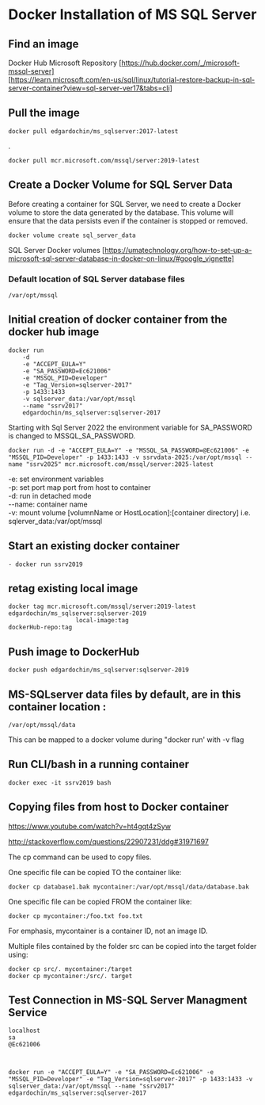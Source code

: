 #  Docker Installation of MS SQL Server     
## Find an image
  Docker Hub Microsoft Repository  [https://hub.docker.com/_/microsoft-mssql-server]  
    [https://learn.microsoft.com/en-us/sql/linux/tutorial-restore-backup-in-sql-server-container?view=sql-server-ver17&tabs=cli]

## Pull the image
    docker pull edgardochin/ms_sqlserver:2017-latest   
.

    docker pull mcr.microsoft.com/mssql/server:2019-latest   

## Create a Docker Volume for SQL Server Data
Before creating a container for SQL Server, we need to create a Docker volume to store the data generated by the database. This volume will ensure that the data persists even if the container is stopped or removed.  

    docker volume create sql_server_data  

SQL Server Docker volumes [https://umatechnology.org/how-to-set-up-a-microsoft-sql-server-database-in-docker-on-linux/#google_vignette]  
### Default location of SQL Server database files  
    /var/opt/mssql 
## Initial creation of docker container from the docker hub image
    docker run 
        -d
        -e "ACCEPT_EULA=Y" 
        -e "SA_PASSWORD=Ec621006" 
        -e "MSSQL_PID=Developer" 
        -e "Tag_Version=sqlserver-2017" 
        -p 1433:1433 
        -v sqlserver_data:/var/opt/mssql
        --name "ssrv2017" 
        edgardochin/ms_sqlserver:sqlserver-2017

Starting with Sql Server 2022 the environment variable for SA_PASSWORD is changed to MSSQL_SA_PASSWORD.   

    docker run -d -e "ACCEPT_EULA=Y" -e "MSSQL_SA_PASSWORD=@Ec621006" -e "MSSQL_PID=Developer" -p 1433:1433 -v ssrvdata-2025:/var/opt/mssql --name "ssrv2025" mcr.microsoft.com/mssql/server:2025-latest 
-e: set environment variables  
-p: set port  map port from host to container  
-d: run in detached mode  
--name:  container name  
-v: mount volume  [volumnName or HostLocation]:[container directory] i.e. sqlerver_data:/var/opt/mssql

## Start an existing docker container
    - docker run ssrv2019
## retag existing local image
    docker tag mcr.microsoft.com/mssql/server:2019-latest edgardochin/ms_sqlserver:sqlserver-2019
                       local-image:tag                            dockerHub-repo:tag    
## Push image to DockerHub
    docker push edgardochin/ms_sqlserver:sqlserver-2019

## MS-SQLserver data files by default, are in this container location :
    /var/opt/mssql/data  
This can be mapped to a docker volume during "docker run' with -v flag
## Run CLI/bash in a running container 
    docker exec -it ssrv2019 bash  
## Copying files from host to Docker container  
https://www.youtube.com/watch?v=ht4gqt4zSyw

http://stackoverflow.com/questions/22907231/ddg#31971697

The cp command can be used to copy files.  
  
One specific file can be copied TO the container like:  
  
    docker cp database1.bak mycontainer:/var/opt/mssql/data/database.bak
  
One specific file can be copied FROM the container like:  
  
    docker cp mycontainer:/foo.txt foo.txt  

For emphasis, mycontainer is a container ID, not an image ID.

Multiple files contained by the folder src can be copied into the target folder using:

    docker cp src/. mycontainer:/target
    docker cp mycontainer:/src/. target    

## Test Connection in MS-SQL Server Managment Service
    localhost
    sa
    @Ec621006



    docker run -e "ACCEPT_EULA=Y" -e "SA_PASSWORD=Ec621006" -e "MSSQL_PID=Developer" -e "Tag_Version=sqlserver-2017" -p 1433:1433 -v sqlserver_data:/var/opt/mssql --name "ssrv2017" edgardochin/ms_sqlserver:sqlserver-2017